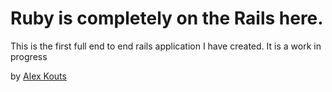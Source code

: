 # Ruby is completely on the Rails here.

This is the first full end to end rails application I have created.  It is a work in progress

by [Alex Kouts](www.twitter.com/akouts)